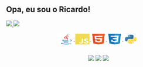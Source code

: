 ## Opa, eu sou o Ricardo!

 <div display="inline-box">
  <a href="https://github.com/ricardonatal">
  <img height="180em" src="https://github-readme-stats.vercel.app/api?username=ricardonatal&show_icons=true&theme=shades-of-purple&include_all_commits=true&count_private=true"/>
  <img height="182em" src="https://github-readme-stats.vercel.app/api/top-langs/?username=RicardoNatal&layout=compact&langs_count=16&theme=shades-of-purple"/>
</div>
<div align="center"><br>
  <img align="center" alt="Rick-java" height="30" width="40" src="https://raw.githubusercontent.com/devicons/devicon/master/icons/java/java-original.svg">
  <img align="center" alt="Rick-Js" height="30" width="40" src="https://raw.githubusercontent.com/devicons/devicon/master/icons/javascript/javascript-plain.svg">
  <img align="center" alt="Rick-HTML" height="30" width="40" src="https://raw.githubusercontent.com/devicons/devicon/master/icons/html5/html5-original.svg">
  <img align="center" alt="Rick-CSS" height="30" width="40" src="https://raw.githubusercontent.com/devicons/devicon/master/icons/css3/css3-original.svg">
  <img align="center" alt="Rick-Python" height="30" width="40" src="https://raw.githubusercontent.com/devicons/devicon/master/icons/python/python-original.svg">
</div>
  
  ##
 
<div align="center">
  <a href="https://www.instagram.com/rishw__/" target="_blank"><img src="https://img.shields.io/badge/-Instagram-%23E4405F?style=for-the-badge&logo=instagram&logoColor=white" target="_blank"></a>
  <a href = "mailto:ricardonsch123@gmail.com"><img src="https://img.shields.io/badge/-Gmail-%23333?style=for-the-badge&logo=gmail&logoColor=white" target="_blank"></a>
  <a href="https://www.linkedin.com/in/ricardo-natal-schvambach-780986212/" target="_blank"><img src="https://img.shields.io/badge/-LinkedIn-%230077B5?style=for-the-badge&logo=linkedin&logoColor=white" target="_blank"></a> 
</div>

